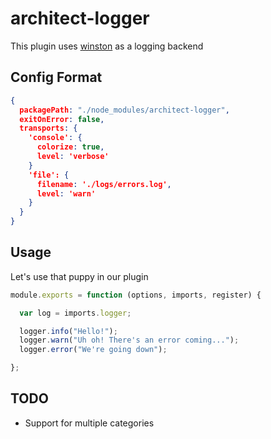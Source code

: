 # architect-logger

This plugin uses [winston](https://github.com/flatiron/winston) 
as a logging backend

## Config Format

```json
{
  packagePath: "./node_modules/architect-logger",
  exitOnError: false,
  transports: {
    'console': {
      colorize: true,
      level: 'verbose'
    }
    'file': {
      filename: './logs/errors.log',
      level: 'warn'
    }
  }
}
```

## Usage

Let's use that puppy in our plugin

```js
module.exports = function (options, imports, register) {

  var log = imports.logger;

  logger.info("Hello!");
  logger.warn("Uh oh! There's an error coming...");
  logger.error("We're going down");

};
```

## TODO
- Support for multiple categories
